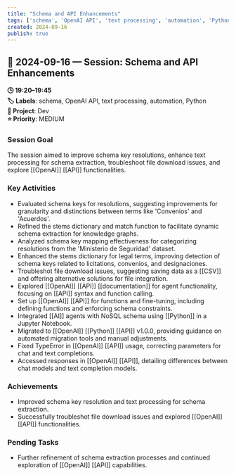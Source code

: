 ```yaml
---
title: "Schema and API Enhancements"
tags: ['schema', 'OpenAI API', 'text processing', 'automation', 'Python']
created: 2024-09-16
publish: true
---
```


## 📅 2024-09-16 — Session: Schema and API Enhancements

**🕒 19:20–19:45**  
**🏷️ Labels**: schema, OpenAI API, text processing, automation, Python  
**📂 Project**: Dev  
**⭐ Priority**: MEDIUM  


### Session Goal
The session aimed to improve schema key resolutions, enhance text processing for schema extraction, troubleshoot file download issues, and explore [[OpenAI]] [[API]] functionalities.

### Key Activities
- Evaluated schema keys for resolutions, suggesting improvements for granularity and distinctions between terms like 'Convenios' and 'Acuerdos'.
- Refined the stems dictionary and match function to facilitate dynamic schema extraction for knowledge graphs.
- Analyzed schema key mapping effectiveness for categorizing resolutions from the 'Ministerio de Seguridad' dataset.
- Enhanced the stems dictionary for legal terms, improving detection of schema keys related to licitations, convenios, and designaciones.
- Troubleshot file download issues, suggesting saving data as a [[CSV]] and offering alternative solutions for file integration.
- Explored [[OpenAI]] [[API]] [[documentation]] for agent functionality, focusing on [[API]] syntax and function calling.
- Set up [[OpenAI]] [[API]] for functions and fine-tuning, including defining functions and enforcing schema constraints.
- Integrated [[AI]] agents with NoSQL schema using [[Python]] in a Jupyter Notebook.
- Migrated to [[OpenAI]] [[Python]] [[API]] v1.0.0, providing guidance on automated migration tools and manual adjustments.
- Fixed TypeError in [[OpenAI]] [[API]] usage, correcting parameters for chat and text completions.
- Accessed responses in [[OpenAI]] [[API]], detailing differences between chat models and text completion models.

### Achievements
- Improved schema key resolution and text processing for schema extraction.
- Successfully troubleshot file download issues and explored [[OpenAI]] [[API]] functionalities.

### Pending Tasks
- Further refinement of schema extraction processes and continued exploration of [[OpenAI]] [[API]] capabilities.
